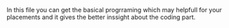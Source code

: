 In this file you can get the basical progrraming which may helpfull for your placements and it gives the better inssight about the coding part.
